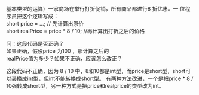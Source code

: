 基本类型的运算）一家商场在举行打折促销，所有商品都进行8 折优惠。一
位程序员把这个逻辑写成：  
short price = ...; // 先计算出原价  
short realPrice = price * 8 / 10; //再计算出打折之后的价格  

问：这段代码是否正确？  
如果正确，假设price  为100 ，那计算之后的  
realPrice值为多少？如果不正确，应该怎么改正？



这段代码不正确，因为 8 / 10 中，8和10都是int型，而price是short型，short可以装换成int型，但int不能转换成short型。
有两种方法改进，一个是把price * 8 / 10强转成short型，另一种方式是把price和realprice的类型改为int。
